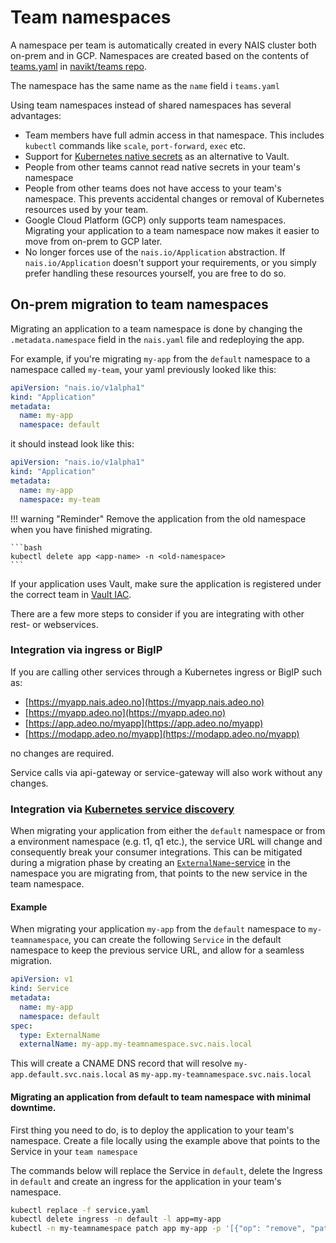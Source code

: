 # Team namespaces

A namespace per team is automatically created in every NAIS cluster both on-prem and in GCP. Namespaces are created based on the contents of [teams.yaml](https://github.com/navikt/teams/blob/master/teams.yml) in [navikt/teams repo](https://github.com/navikt/teams/).

The namespace has the same name as the `name` field i `teams.yaml`

Using team namespaces instead of shared namespaces has several advantages:

* Team members have full admin access in that namespace. This includes `kubectl` commands like `scale`, `port-forward`, `exec` etc. 
* Support for [Kubernetes native secrets](https://kubernetes.io/docs/concepts/configuration/secret/) as an alternative to Vault. 
* People from other teams cannot read native secrets in your team's namespace
* People from other teams does not have access to your team's namespace. This prevents accidental changes or removal of Kubernetes resources used by your team. 
* Google Cloud Platform \(GCP\) only supports team namespaces. Migrating your application to a team namespace now makes it easier to move from on-prem to GCP later.
* No longer forces use of the `nais.io/Application` abstraction. If `nais.io/Application` doesn't support your requirements, or you simply prefer handling these resources yourself, you are free to do so.

## On-prem migration to team namespaces

Migrating an application to a team namespace is done by changing the `.metadata.namespace` field in the `nais.yaml` file and redeploying the app.

For example, if you're migrating `my-app` from the `default` namespace to a namespace called `my-team`, your yaml previously looked like this:

```yaml
apiVersion: "nais.io/v1alpha1"
kind: "Application"
metadata:
  name: my-app
  namespace: default
```

it should instead look like this:

```yaml
apiVersion: "nais.io/v1alpha1"
kind: "Application"
metadata:
  name: my-app
  namespace: my-team
```

!!! warning "Reminder"
    Remove the application from the old namespace when you have finished migrating.

    ```bash
    kubectl delete app <app-name> -n <old-namespace>
    ```


If your application uses Vault, make sure the application is registered under the correct team in [Vault IAC](https://github.com/navikt/vault-iac/).

There are a few more steps to consider if you are integrating with other rest- or webservices.

### Integration via ingress or BigIP

If you are calling other services through a Kubernetes ingress or BigIP such as:

* [https://myapp.nais.adeo.no](https://myapp.nais.adeo.no) 
* [https://myapp.adeo.no](https://myapp.adeo.no) 
* [https://app.adeo.no/myapp](https://app.adeo.no/myapp)
* [https://modapp.adeo.no/myapp](https://modapp.adeo.no/myapp) 

no changes are required.

Service calls via api-gateway or service-gateway will also work without any changes.

### Integration via [Kubernetes service discovery](service-discovery.md)

When migrating your application from either the `default` namespace or from a environment namespace (e.g. t1, q1 etc.), the service URL will change and consequently break your consumer integrations.
This can be mitigated during a migration phase by creating an [`ExternalName`-service](https://kubernetes.io/docs/concepts/services-networking/service/#externalname) in the namespace you are migrating from, that points to the new service in the team namespace.

#### Example

When migrating your application `my-app` from the `default` namespace to `my-teamnamespace`, you can create the following `Service` in the default namespace to keep the previous service URL, and allow for a seamless migration.

```yaml
apiVersion: v1
kind: Service
metadata:
  name: my-app
  namespace: default
spec:
  type: ExternalName
  externalName: my-app.my-teamnamespace.svc.nais.local
```

This will create a CNAME DNS record that will resolve `my-app.default.svc.nais.local` as `my-app.my-teamnamespace.svc.nais.local`

#### Migrating an application from default to team namespace with minimal downtime.
First thing you need to do, is to deploy the application to your team's namespace.
Create a file locally using the example above that points to the Service in your `team namespace` 

The commands below will replace the Service in `default`, delete the Ingress in `default` and create an ingress for the application in your team's namespace.

```bash
kubectl replace -f service.yaml
kubectl delete ingress -n default -l app=my-app
kubectl -n my-teamnamespace patch app my-app -p '[{"op": "remove", "path": "/status/synchronizationHash"}]' --type=json
```

